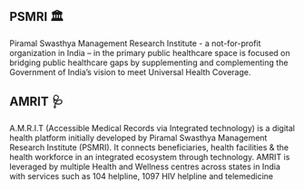 ## PSMRI 🏛️
Piramal Swasthya Management Research Institute - a not-for-profit organization in India – in the primary public healthcare space is focused on bridging public healthcare gaps by supplementing and complementing the Government of India’s vision to meet Universal Health Coverage.

## AMRIT 🩺

A.M.R.I.T (Accessible Medical Records via Integrated technology) is a digital health platform initially developed by Piramal Swasthya Management Research Institute (PSMRI). It connects beneficiaries, health facilities & the health workforce in an integrated ecosystem through technology. AMRIT is leveraged by multiple Health and Wellness centres across states in India with services such as 104 helpline, 1097 HIV helpline and telemedicine
